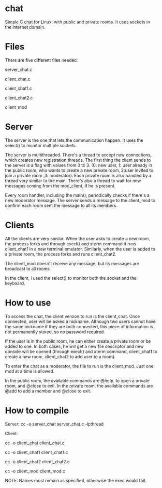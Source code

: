 # chat

Simple C chat for Linux, with public and private rooms.
It uses sockets in the internet domain.

# Files


There are five different files needed:

server_chat.c

client_chat.c

client_chat1.c

client_chat2.c

client_mod

# Server


The server is the one that lets the communication happen. It uses the select() to monitor multiple sockets.


The server is multithreaded. There's a thread to accept new connections, which creates new registration threads. The first thing the client sends to the server is a flag with values from 0 to 3. (0: new user, 1: user already in the public room, who wants to create a new private room, 2:user invited to join a private room ,3: moderator). Each private room is also handled by a thread very similar to the main. There's also a thread to wait for new messages coming from the mod_client, if he is present.


Every room handler, including the main(), periodically checks if there's a new moderator message. The server sends a message to the client_mod to confirm each room sent the message to all its members.



# Clients


All the clients are very similar. 
When the user asks to create a new room, the process forks and through execl() and xterm command it runs client_chat1 in a new terminal emulator. Similarly, when the user is added to a private room, the process forks and runs client_chat2.


The client_mod doesn't receive any message, but its messages are broadcast to all rooms.


In the client, I used the select() to monitor both the socket and the keyboard. 


# How to use


To access the chat, the client version to run is the client_chat.
Once connected, user will be asked a nickname. Although two users cannot have the same nickname if they are both connected, this piece of information is not permanently stored, so no password required. 


If the user is in the public room, he can either create a private room or be added to one.  In both cases, he will get a new file descriptor and new console will be opened (through execl() and xterm command, client_chat1 to create a new room, client_chat2 to add user to a room).


To enter the chat as a moderator, the file to run is the client_mod. Just one mod at a time is allowed.


In the public room, the available commands are @help, to open a private room, and @close to exit.
In the private room, the available commands are @add to add a member and @close to exit.



# How to compile


Server:
cc -o server_chat server_chat.c -lpthread

Client:

cc -o client_chat client_chat.c

cc -o client_chat1 client_chat1.c

cc -o client_chat2 client_chat2.c

cc -o client_mod client_mod.c


NOTE: Names must remain as specified, otherwise the exec would fail.

